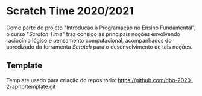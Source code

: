 # Scratch Time 2020/2021

Como parte do projeto "Introdução à Programação no Ensino Fundamental", o curso "_Scratch Time_" traz consigo as principais noções envolvendo raciocínio lógico e pensamento computacional, acompanhados do apredizado da ferramenta _Scratch_ para o desenvolvimento de tais noções.

## Template

Template usado para criação do repositório: <https://github.com/dbo-2020-2-apnp/template.git>
